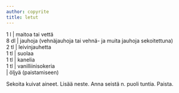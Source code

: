 ```yaml
---
author: copyrite
title: letut
---
```


1 l | maitoa tai vettä 	
8 dl | jauhoja (vehnäjauhoja tai vehnä- ja muita jauhoja sekoitettuna) 	
2 tl | leivinjauhetta 	
1 tl | suolaa 	
1 tl | kanelia 	
1 tl | vanilliinisokeria 	
| öljyä (paistamiseen)

Sekoita kuivat aineet. Lisää neste. Anna seistä n. puoli tuntia. Paista.
